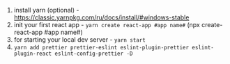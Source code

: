 1. install yarn (optional) - https://classic.yarnpkg.com/ru/docs/install/#windows-stable
2. init your first react app - `yarn create react-app #app name#` (npx create-react-app #app name#)
3. for starting your local dev server - `yarn start`
4. `yarn add prettier prettier-eslint eslint-plugin-prettier eslint-plugin-react eslint-config-prettier -D`
